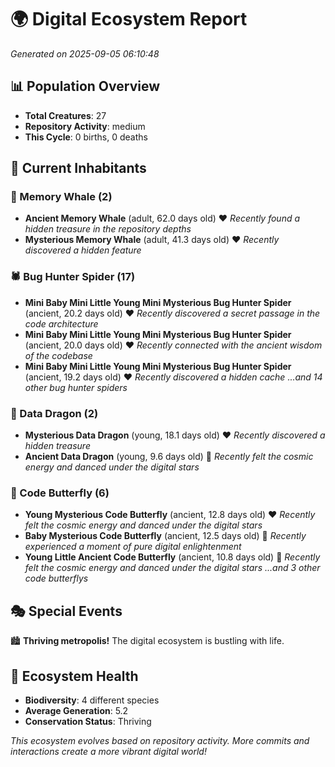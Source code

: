 # 🌍 Digital Ecosystem Report
*Generated on 2025-09-05 06:10:48*

## 📊 Population Overview
- **Total Creatures**: 27
- **Repository Activity**: medium
- **This Cycle**: 0 births, 0 deaths

## 👥 Current Inhabitants

### 🐋 Memory Whale (2)
- **Ancient Memory Whale** (adult, 62.0 days old) ❤️
  *Recently found a hidden treasure in the repository depths*
- **Mysterious Memory Whale** (adult, 41.3 days old) ❤️
  *Recently discovered a hidden feature*

### 🕷️ Bug Hunter Spider (17)
- **Mini Baby Mini Little Young Mini Mysterious Bug Hunter Spider** (ancient, 20.2 days old) ❤️
  *Recently discovered a secret passage in the code architecture*
- **Mini Baby Mini Little Young Mini Mysterious Bug Hunter Spider** (ancient, 20.0 days old) ❤️
  *Recently connected with the ancient wisdom of the codebase*
- **Mini Baby Mini Little Young Mini Mysterious Bug Hunter Spider** (ancient, 19.2 days old) ❤️
  *Recently discovered a hidden cache*
  *...and 14 other bug hunter spiders*

### 🐉 Data Dragon (2)
- **Mysterious Data Dragon** (young, 18.1 days old) ❤️
  *Recently discovered a hidden treasure*
- **Ancient Data Dragon** (young, 9.6 days old) 💚
  *Recently felt the cosmic energy and danced under the digital stars*

### 🦋 Code Butterfly (6)
- **Young Mysterious Code Butterfly** (ancient, 12.8 days old) ❤️
  *Recently felt the cosmic energy and danced under the digital stars*
- **Baby Mysterious Code Butterfly** (ancient, 12.5 days old) 💛
  *Recently experienced a moment of pure digital enlightenment*
- **Young Little Ancient Code Butterfly** (ancient, 10.8 days old) 💛
  *Recently felt the cosmic energy and danced under the digital stars*
  *...and 3 other code butterflys*

## 🎭 Special Events

🏙️ **Thriving metropolis!** The digital ecosystem is bustling with life.

## 🔬 Ecosystem Health
- **Biodiversity**: 4 different species
- **Average Generation**: 5.2
- **Conservation Status**: Thriving

*This ecosystem evolves based on repository activity. More commits and interactions create a more vibrant digital world!*
